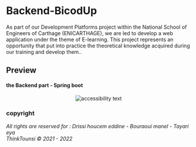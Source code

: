 # Backend-BicodUp

As part of our Development Platforms project within
the National School of Engineers of Carthage (ENICARTHAGE), we are led to
develop a web application under the theme of E-learning.
This project represents an opportunity that put into practice the theoretical knowledge
acquired during our training and develop them..

## Preview
#### the Backend part - Spring boot
<p align="center">
  <img src="https://i.imgur.com/e4qWTiB.png"  alt="accessibility text">
</p>

### copyright
<i>All rights are reserved for : Drissi houcem eddine - Bouraoui manel - Tayari eya </i>
<br>
<i>ThinkTounsi © 2021 - 2022</i>

